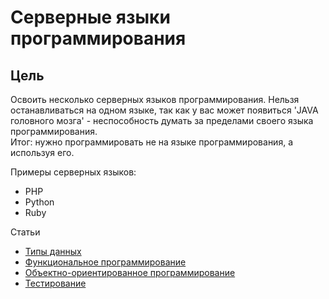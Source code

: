 # Серверные языки программирования

## Цель
Освоить несколько серверных языков программирования.
Нельзя останавливаться на одном языке, так как у вас может появиться 'JAVA головного мозга' - неспособность думать за пределами своего языка программирования.  
Итог: нужно программировать не на языке программирования, а используя его.

Примеры серверных языков:
- PHP
- Python
- Ruby

Статьи
- [Типы данных](sections/data_types.md)
- [Функциональное программирование](sections/functional_programming.md)
- [Объектно-ориентированное программирование](sections/oop.md)
- [Тестирование](sections/test.md)
